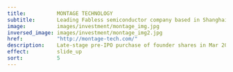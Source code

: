 ```yaml
---
title:          MONTAGE TECHNOLOGY
subtitle:       Leading Fabless semiconductor company based in Shanghai
image:          images/investment/montage_img.jpg
inversed_image: images/investment/montage_img2.jpg
href:           "http://montage-tech.com/"
description:    Late-stage pre-IPO purchase of founder shares in Mar 2013.  Company went public in Sep 2013 and Sagamore sold shares in four tranches over Jan to May 2014 for net return of 1.7x and an 85% IRR.
effect:         slide_up
sort:           5
---
```

